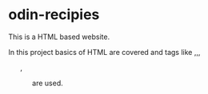 # odin-recipies

This is a HTML based website.

In this project basics of HTML are covered and tags like <a>,<meta>,<img>,<ul>,<ol> are used.
